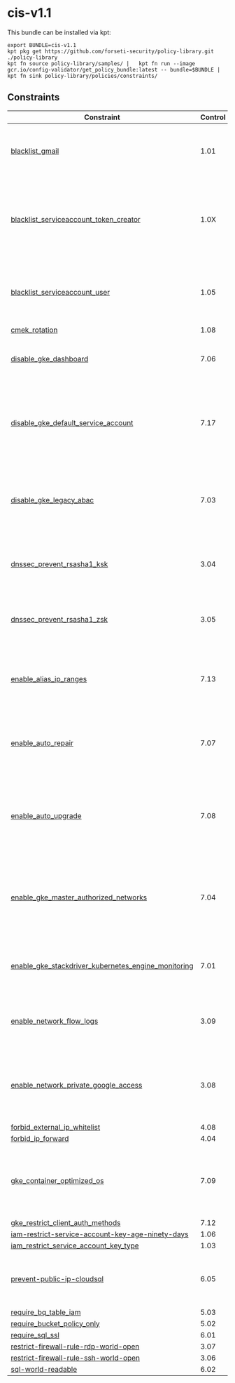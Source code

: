 # cis-v1.1

This bundle can be installed via kpt:

```
export BUNDLE=cis-v1.1
kpt pkg get https://github.com/forseti-security/policy-library.git ./policy-library
kpt fn source policy-library/samples/ |   kpt fn run --image gcr.io/config-validator/get_policy_bundle:latest -- bundle=$BUNDLE |   kpt fn sink policy-library/policies/constraints/
```

## Constraints

| Constraint                                                                                                                    | Control | Description                                                                          |
| ----------------------------------------------------------------------------------------------------------------------------- | ------- | ------------------------------------------------------------------------------------ |
| [blacklist_gmail](../../samples/iam_restrict_gmail.yaml)                                                                      | 1.01    | Enforce corporate domain by banning gmail.com addresses                              |
| [blacklist_serviceaccount_token_creator](../../samples/iam_blacklist_service_account_creator_role.yaml)                       | 1.0X    | Ban any users from being granted Service Account Token Creator access                |
| [blacklist_serviceaccount_user](../../samples/iam_blacklist_role.yaml)                                                        | 1.05    | Ban any users from being granted Service Account User access                         |
| [cmek_rotation](../../samples/cmek_rotation.yaml)                                                                             | 1.08    |                                                                                      |
| [disable_gke_dashboard](../../samples/gke_dashboard_disable.yaml)                                                             | 7.06    | Ensure Kubernetes web UI / Dashboard is disabled                                     |
| [disable_gke_default_service_account](../../samples/gke_disable_default_service_account.yaml)                                 | 7.17    | Ensure default Service account is not used for Project access in Kubernetes Clusters |
| [disable_gke_legacy_abac](../../samples/gke_legacy_abac.yaml)                                                                 | 7.03    | Ensure Legacy Authorization is set to Disabled on Kubernetes Engine Clusters         |
| [dnssec_prevent_rsasha1_ksk](../../samples/dnssec_prevent_rsasha1_ksk.yaml)                                                   | 3.04    | Ensure that RSASHA1 is not used for key-signing key in Cloud DNS                     |
| [dnssec_prevent_rsasha1_zsk](../../samples/dnssec_prevent_rsasha1_zsk.yaml)                                                   | 3.05    | Ensure that RSASHA1 is not used for zone-signing key in Cloud DNS                    |
| [enable_alias_ip_ranges](../../samples/gke_enable_alias_ip_ranges.yaml)                                                       | 7.13    | Ensure Kubernetes Cluster is created with Alias IP ranges enabled                    |
| [enable_auto_repair](../../samples/gke_node_pool_auto_repair.yaml)                                                            | 7.07    | Ensure automatic node repair is enabled on all node pools in a GKE cluster           |
| [enable_auto_upgrade](../../samples/gke_node_pool_auto_upgrade.yaml)                                                          | 7.08    | Ensure Automatic node upgrades is enabled on Kubernetes Engine Clusters nodes        |
| [enable_gke_master_authorized_networks](../../samples/gke_master_authorized_networks_enabled.yaml)                            | 7.04    | Ensure Master authorized networks is set to Enabled on Kubernetes Engine Clusters    |
| [enable_gke_stackdriver_kubernetes_engine_monitoring](../../samples/gke_enable_stackdriver_kubernetes_engine_monitoring.yaml) | 7.01    | Ensure Stackdriver Kubernetes Engine Monitoring is enabled                           |
| [enable_network_flow_logs](../../samples/network_enable_flow_logs.yaml)                                                       | 3.09    | Ensure VPC Flow logs is enabled for every subnet in VPC Network                      |
| [enable_network_private_google_access](../../samples/network_enable_private_google_access.yaml)                               | 3.08    | Ensure Private Google Access is enabled for all subnetworks in VPC                   |
| [forbid_external_ip_whitelist](../../samples/vm_external_ip.yaml)                                                             | 4.08    |                                                                                      |
| [forbid_ip_forward](../../samples/compute_forbid_ip_forward.yaml)                                                             | 4.04    |                                                                                      |
| [gke_container_optimized_os](../../samples/gke_container_optimized_os.yaml)                                                   | 7.09    | Ensure Container-Optimized OS (cos) is used for Kubernetes Engine Clusters           |
| [gke_restrict_client_auth_methods](../../samples/gke_restrict_client_auth_methods.yaml)                                       | 7.12    |                                                                                      |
| [iam-restrict-service-account-key-age-ninety-days](../../samples/gcp_iam_restrict_service_account_key_age.yaml)               | 1.06    |                                                                                      |
| [iam_restrict_service_account_key_type](../../samples/gcp_iam_restrict_service_account_key_type.yaml)                         | 1.03    |                                                                                      |
| [prevent-public-ip-cloudsql](../../samples/sql_public_ip.yaml)                                                                | 6.05    | Prevents a public IP from being assigned to a Cloud SQL instance.                    |
| [require_bq_table_iam](../../samples/bigquery_world_readable.yaml)                                                            | 5.03    |                                                                                      |
| [require_bucket_policy_only](../../samples/constraints/storage_bucket_policy_only.yaml)                                       | 5.02    |                                                                                      |
| [require_sql_ssl](../../samples/sql_ssl.yaml)                                                                                 | 6.01    |                                                                                      |
| [restrict-firewall-rule-rdp-world-open](../../samples/restrict_fw_rules_rdp_world_open.yaml)                                  | 3.07    |                                                                                      |
| [restrict-firewall-rule-ssh-world-open](../../samples/restrict_fw_rules_ssh_world_open.yaml)                                  | 3.06    |                                                                                      |
| [sql-world-readable](../../samples/sql_world_readable.yaml)                                                                   | 6.02    |                                                                                      |

